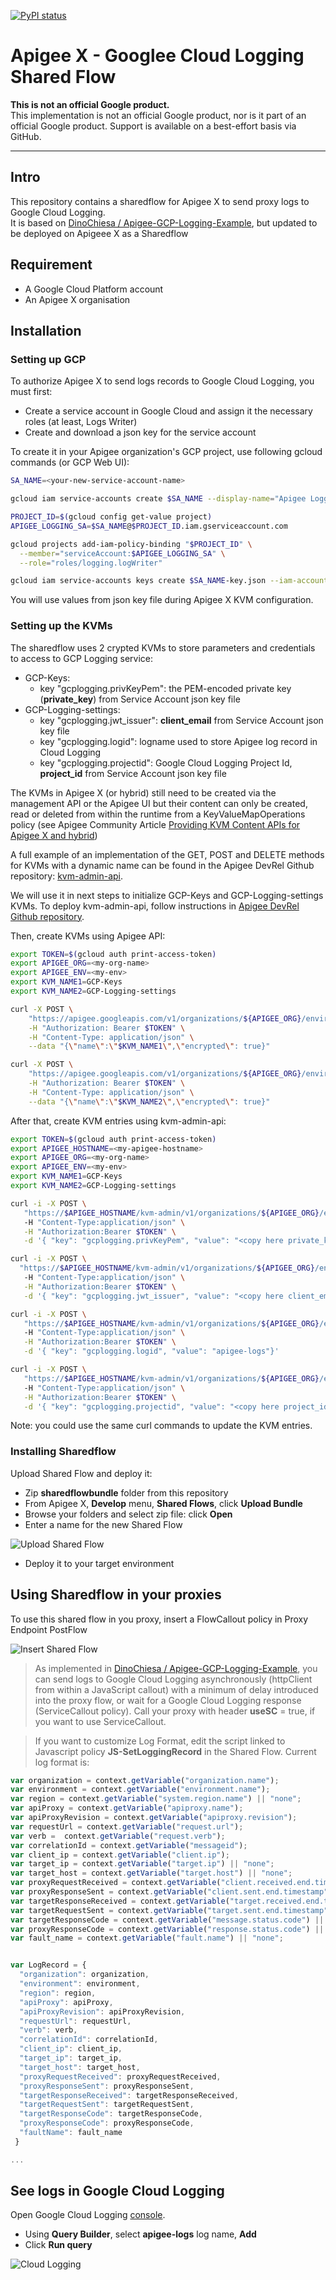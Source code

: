 
[![PyPI status](https://img.shields.io/pypi/status/ansicolortags.svg)](https://pypi.python.org/pypi/ansicolortags/) 

# Apigee X - Googlee Cloud Logging Shared Flow

**This is not an official Google product.**<BR>This implementation is not an official Google product, nor is it part of an official Google product. Support is available on a best-effort basis via GitHub.

***

## Intro

This repository contains a sharedflow for Apigee X to send proxy logs to Google Cloud Logging.<br>
It is based on [DinoChiesa / Apigee-GCP-Logging-Example](https://github.com/DinoChiesa/Apigee-GCP-Logging-Example), but updated to  be deployed on Apigeee X as a Sharedflow

## Requirement

- A Google Cloud Platform account 
- An Apigee X organisation

## Installation

### Setting up GCP

To authorize Apigee X to send logs records to Google Cloud Logging, you must first: 
- Create a service account in Google Cloud and assign it the necessary roles (at least, Logs Writer)
- Create and download a json key for the service account

To create it in your Apigee organization's GCP project, use following gcloud commands (or GCP Web UI):

```sh
SA_NAME=<your-new-service-account-name>

gcloud iam service-accounts create $SA_NAME --display-name="Apigee Logging"

PROJECT_ID=$(gcloud config get-value project)
APIGEE_LOGGING_SA=$SA_NAME@$PROJECT_ID.iam.gserviceaccount.com

gcloud projects add-iam-policy-binding "$PROJECT_ID" \
  --member="serviceAccount:$APIGEE_LOGGING_SA" \
  --role="roles/logging.logWriter"

gcloud iam service-accounts keys create $SA_NAME-key.json --iam-account=$APIGEE_LOGGING_SA --key-file-type=json 

```

You will use values from json key file during Apigee X KVM configuration.

### Setting up the KVMs

The sharedflow uses 2 crypted KVMs to store parameters and credentials to access to GCP Logging service:
- GCP-Keys: 
    - key "gcplogging.privKeyPem": the PEM-encoded private key (**private_key**) from Service Account json key file 
- GCP-Logging-settings: 
    - key "gcplogging.jwt_issuer": **client_email** from Service Account json key file
    - key "gcplogging.logid": logname used to store Apigee log record in Cloud Logging
    - key "gcplogging.projectid": Google Cloud Logging Project Id, **project_id** from Service Account json key file

The KVMs in Apigee X (or hybrid) still need to be created via the management API or the Apigee UI but their content can only be created, read or deleted from within the runtime from a KeyValueMapOperations policy (see Apigee Community Article [Providing KVM Content APIs for Apigee X and hybrid](https://community.apigee.com/articles/89782/providing-kvm-content-apis-for-apigee-x-and-hybrid.html))


A full example of an implementation of the GET, POST and DELETE methods for KVMs with a dynamic name can be found in the Apigee DevRel Github repository: [kvm-admin-api](https://github.com/apigee/devrel/tree/main/references/kvm-admin-api). 

We will use it in next steps to initialize GCP-Keys and GCP-Logging-settings KVMs.
To deploy kvm-admin-api, follow instructions in [Apigee DevRel Github repository](https://github.com/apigee/devrel/tree/main/references/kvm-admin-api).


Then, create KVMs using Apigee API:

```sh
export TOKEN=$(gcloud auth print-access-token)
export APIGEE_ORG=<my-org-name>
export APIGEE_ENV=<my-env>
export KVM_NAME1=GCP-Keys
export KVM_NAME2=GCP-Logging-settings

curl -X POST \
    "https://apigee.googleapis.com/v1/organizations/${APIGEE_ORG}/environments/$APIGEE_ENV/keyvaluemaps" \
    -H "Authorization: Bearer $TOKEN" \
    -H "Content-Type: application/json" \
    --data "{\"name\":\"$KVM_NAME1\",\"encrypted\": true}"

curl -X POST \
    "https://apigee.googleapis.com/v1/organizations/${APIGEE_ORG}/environments/c/keyvaluemaps" \
    -H "Authorization: Bearer $TOKEN" \
    -H "Content-Type: application/json" \
    --data "{\"name\":\"$KVM_NAME2\",\"encrypted\": true}"
```

After that, create KVM entries using kvm-admin-api:

```sh
export TOKEN=$(gcloud auth print-access-token)
export APIGEE_HOSTNAME=<my-apigee-hostname>
export APIGEE_ORG=<my-org-name>
export APIGEE_ENV=<my-env>
export KVM_NAME1=GCP-Keys
export KVM_NAME2=GCP-Logging-settings

curl -i -X POST \
   "https://$APIGEE_HOSTNAME/kvm-admin/v1/organizations/${APIGEE_ORG}/environments/$APIGEE_ENV/keyvaluemaps/$KVM_NAME1/entries"
   -H "Content-Type:application/json" \
   -H "Authorization:Bearer $TOKEN" \
   -d '{ "key": "gcplogging.privKeyPem", "value": "<copy here private_key value from SA json key file>" } ' \

curl -i -X POST \
  "https://$APIGEE_HOSTNAME/kvm-admin/v1/organizations/${APIGEE_ORG}/environments/$APIGEE_ENV/keyvaluemaps/$KVM_NAME2/entries"
   -H "Content-Type:application/json" \
   -H "Authorization:Bearer $TOKEN" \
   -d '{ "key": "gcplogging.jwt_issuer", "value": "<copy here client_email value from SA json key file>"}' 

curl -i -X POST \
   "https://$APIGEE_HOSTNAME/kvm-admin/v1/organizations/${APIGEE_ORG}/environments/$APIGEE_ENV/keyvaluemaps/$KVM_NAME2/entries"
   -H "Content-Type:application/json" \
   -H "Authorization:Bearer $TOKEN" \
   -d '{ "key": "gcplogging.logid", "value": "apigee-logs"}' 

curl -i -X POST \
   "https://$APIGEE_HOSTNAME/kvm-admin/v1/organizations/${APIGEE_ORG}/environments/$APIGEE_ENV/keyvaluemaps/$KVM_NAME2/entries"
   -H "Content-Type:application/json" \
   -H "Authorization:Bearer $TOKEN" \
   -d '{ "key": "gcplogging.projectid", "value": "<copy here project_id value from SA json key file>" }' 

```

Note: you could use the same curl commands to update the KVM entries.

### Installing Sharedflow

Upload Shared Flow and deploy it:
- Zip **sharedflowbundle** folder from this repository
- From Apigee X, **Develop** menu, **Shared Flows**, click **Upload Bundle**
- Browse your folders and select zip file: click **Open**
- Enter a name for the new Shared Flow 

![Upload Shared Flow](./images/upload-sharedflow.png)

- Deploy it to your target environment



## Using Sharedflow in your proxies

To use this shared flow in you proxy, insert a FlowCallout policy in Proxy Endpoint PostFlow

![Insert Shared Flow](./images/insert-sharedflow.png)

> As implemented in [DinoChiesa / Apigee-GCP-Logging-Example](https://github.com/DinoChiesa/Apigee-GCP-Logging-Example), you can send logs to Google Cloud Logging asynchronously (httpClient from within a JavaScript callout) with a minimum of delay introduced into the proxy flow, or wait for a  Google Cloud Logging response (ServiceCallout policy). 
Call your proxy with header **useSC** = true, if you want to use ServiceCallout.

> If you want to customize Log Format, edit the script linked to Javascript policy **JS-SetLoggingRecord** in the Shared Flow. Current log format is:

```javascript
var organization = context.getVariable("organization.name");
var environment = context.getVariable("environment.name");
var region = context.getVariable("system.region.name") || "none";
var apiProxy = context.getVariable("apiproxy.name");
var apiProxyRevision = context.getVariable("apiproxy.revision");
var requestUrl = context.getVariable("request.url");
var verb =  context.getVariable("request.verb");
var correlationId = context.getVariable("messageid");
var client_ip = context.getVariable("client.ip");
var target_ip = context.getVariable("target.ip") || "none";
var target_host = context.getVariable("target.host") || "none";
var proxyRequestReceived = context.getVariable("client.received.end.timestamp");
var proxyResponseSent = context.getVariable("client.sent.end.timestamp");
var targetResponseReceived = context.getVariable("target.received.end.timestamp") || "none";
var targetRequestSent = context.getVariable("target.sent.end.timestamp") || "none";
var targetResponseCode = context.getVariable("message.status.code") || "none";
var proxyResponseCode = context.getVariable("response.status.code") || "none";
var fault_name = context.getVariable("fault.name") || "none";


var LogRecord = {
  "organization": organization,
  "environment": environment,
  "region": region,
  "apiProxy": apiProxy,
  "apiProxyRevision": apiProxyRevision,
  "requestUrl": requestUrl,
  "verb": verb,
  "correlationId": correlationId,
  "client_ip": client_ip,
  "target_ip": target_ip, 
  "target_host": target_host, 
  "proxyRequestReceived": proxyRequestReceived,
  "proxyResponseSent": proxyResponseSent,
  "targetResponseReceived": targetResponseReceived,
  "targetRequestSent": targetRequestSent,
  "targetResponseCode": targetResponseCode,
  "proxyResponseCode": proxyResponseCode,
  "faultName": fault_name
 }

...
```

## See logs in Google Cloud Logging

Open Google Cloud Logging [console](https://console.cloud.google.com/logs/viewer).
- Using **Query Builder**, select **apigee-logs** log name, **Add**
- Click **Run query**

![Cloud Logging](./images/query-logging.png)
